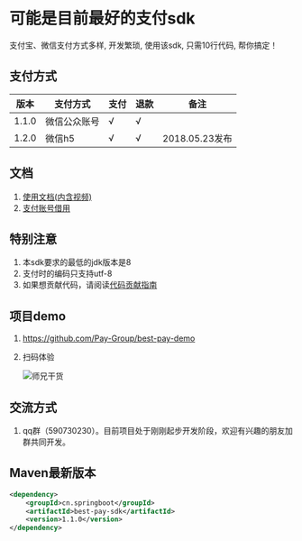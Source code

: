 # 可能是目前最好的支付sdk
支付宝、微信支付方式多样, 开发繁琐, 使用该sdk, 只需10行代码, 帮你搞定！

## 支付方式

版本 | 支付方式 | 支付 | 退款 | 备注
---- | ----- | --- |---- | ---
1.1.0 | 微信公众账号 | √ | √ | 
1.2.0 | 微信h5 | √ | √ | 2018.05.23发布

## 文档
1. [使用文档(内含视频)](https://github.com/Pay-Group/best-pay-sdk/blob/master/doc/use.md)
2. [支付账号借用](https://github.com/Pay-Group/best-pay-sdk/blob/master/doc/borrowAccount.md)

## 特别注意
1. 本sdk要求的最低的jdk版本是8
2. 支付时的编码只支持utf-8
3. 如果想贡献代码，请阅读[代码贡献指南](https://github.com/Pay-Group/best-pay-sdk/blob/master/doc/CONTRIBUTION.md)

## 项目demo
1. https://github.com/Pay-Group/best-pay-demo
2. 扫码体验
    
    ![师兄干货](https://github.com/Pay-Group/best-pay-sdk/blob/master/doc/weixin.jpg)

## 交流方式
1. qq群（590730230）。目前项目处于刚刚起步开发阶段，欢迎有兴趣的朋友加群共同开发。


## Maven最新版本
```xml
<dependency>
    <groupId>cn.springboot</groupId>
    <artifactId>best-pay-sdk</artifactId>
    <version>1.1.0</version>
</dependency>
```




